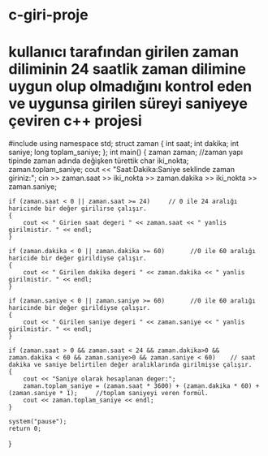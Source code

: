 # c-giri-proje
# kullanıcı tarafından girilen zaman diliminin 24 saatlik zaman dilimine uygun olup olmadığını kontrol eden ve uygunsa girilen süreyi saniyeye çeviren c++ projesi
#include<iostream>
using namespace std;
struct zaman
{
	int saat;
	int dakika;
	int saniye;
	long toplam_saniye;
};
int main()
{
	zaman zaman;       //zaman yapı tipinde zaman adında değişken türettik
	char iki_nokta;
	zaman.toplam_saniye;
	cout << "Saat:Dakika:Saniye seklinde zaman giriniz:";
	cin >> zaman.saat >> iki_nokta >> zaman.dakika >> iki_nokta >> zaman.saniye;

	if (zaman.saat < 0 || zaman.saat >= 24)     // 0 ile 24 aralığı haricinde bir değer girilirse çalışır.
	{
		cout << " Girien saat degeri " << zaman.saat << " yanlis girilmistir. " << endl;
	}

	if (zaman.dakika < 0 || zaman.dakika >= 60)       //0 ile 60 aralığı haricide bir değer girildiyse çalışır.
	{
		cout << " Girilen dakika degeri " << zaman.dakika << " yanlis girilmistir. " << endl;
	}

	if (zaman.saniye < 0 || zaman.saniye >= 60)       //0 ile 60 aralığı haricinde bir değer girildiyse çalışır.
	{
		cout << " Girilen saniye degeri " << zaman.saniye << " yanlis girilmistir. " << endl;
	}

	if (zaman.saat > 0 && zaman.saat < 24 && zaman.dakika>0 && zaman.dakika < 60 && zaman.saniye>0 && zaman.saniye < 60)    // saat dakika ve saniye belirtilen değer aralıklarında girilmişse çalışır.
	{
		cout << "Saniye olarak hesaplanan deger:";
		zaman.toplam_saniye = (zaman.saat * 3600) + (zaman.dakika * 60) + (zaman.saniye * 1);     //toplam saniyeyi veren formül.
		cout << zaman.toplam_saniye << endl;
	}

	system("pause");
	return 0;

}
